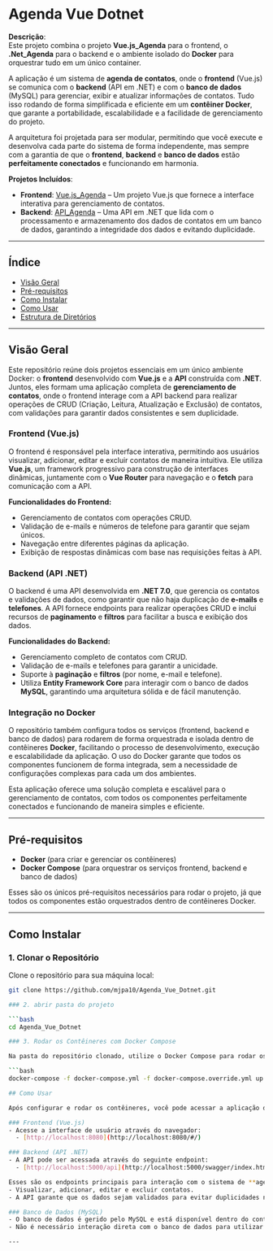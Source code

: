 # Agenda Vue Dotnet

**Descrição**:  
Este projeto combina o projeto **Vue.js_Agenda** para o frontend, o **.Net_Agenda** para o backend e o ambiente isolado do **Docker** para orquestrar tudo em um único container. 

A aplicação é um sistema de **agenda de contatos**, onde o **frontend** (Vue.js) se comunica com o **backend** (API em .NET) e com o **banco de dados** (MySQL) para gerenciar, exibir e atualizar informações de contatos. Tudo isso rodando de forma simplificada e eficiente em um **contêiner Docker**, que garante a portabilidade, escalabilidade e a facilidade de gerenciamento do projeto.

A arquitetura foi projetada para ser modular, permitindo que você execute e desenvolva cada parte do sistema de forma independente, mas sempre com a garantia de que o **frontend**, **backend** e **banco de dados** estão **perfeitamente conectados** e funcionando em harmonia.

**Projetos Incluídos**:
- **Frontend**: [Vue.js_Agenda](https://github.com/mjpa10/Vue.js_Agenda) – Um projeto Vue.js que fornece a interface interativa para gerenciamento de contatos.
- **Backend**: [API_Agenda](https://github.com/mjpa10/.Net_Agenda) – Uma API em .NET que lida com o processamento e armazenamento dos dados de contatos em um banco de dados, garantindo a integridade dos dados e evitando duplicidade.

---

## Índice

- [Visão Geral](#visão-geral)
- [Pré-requisitos](#pré-requisitos)
- [Como Instalar](#como-instalar)
- [Como Usar](#como-usar)
- [Estrutura de Diretórios](#estrutura-de-diretórios)

---

## Visão Geral

Este repositório reúne dois projetos essenciais em um único ambiente Docker: o **frontend** desenvolvido com **Vue.js** e a **API** construída com **.NET**. Juntos, eles formam uma aplicação completa de **gerenciamento de contatos**, onde o frontend interage com a API backend para realizar operações de CRUD (Criação, Leitura, Atualização e Exclusão) de contatos, com validações para garantir dados consistentes e sem duplicidade.

### Frontend (Vue.js)
O frontend é responsável pela interface interativa, permitindo aos usuários visualizar, adicionar, editar e excluir contatos de maneira intuitiva. Ele utiliza **Vue.js**, um framework progressivo para construção de interfaces dinâmicas, juntamente com o **Vue Router** para navegação e o **fetch** para comunicação com a API.

**Funcionalidades do Frontend:**
- Gerenciamento de contatos com operações CRUD.
- Validação de e-mails e números de telefone para garantir que sejam únicos.
- Navegação entre diferentes páginas da aplicação.
- Exibição de respostas dinâmicas com base nas requisições feitas à API.

### Backend (API .NET)
O backend é uma API desenvolvida em **.NET 7.0**, que gerencia os contatos e validações de dados, como garantir que não haja duplicação de **e-mails** e **telefones**. A API fornece endpoints para realizar operações CRUD e inclui recursos de **paginamento** e **filtros** para facilitar a busca e exibição dos dados.

**Funcionalidades do Backend:**
- Gerenciamento completo de contatos com CRUD.
- Validação de e-mails e telefones para garantir a unicidade.
- Suporte à **paginação** e **filtros** (por nome, e-mail e telefone).
- Utiliza **Entity Framework Core** para interagir com o banco de dados **MySQL**, garantindo uma arquitetura sólida e de fácil manutenção.

### Integração no Docker
O repositório também configura todos os serviços (frontend, backend e banco de dados) para rodarem de forma orquestrada e isolada dentro de contêineres **Docker**, facilitando o processo de desenvolvimento, execução e escalabilidade da aplicação. O uso do Docker garante que todos os componentes funcionem de forma integrada, sem a necessidade de configurações complexas para cada um dos ambientes.

Esta aplicação oferece uma solução completa e escalável para o gerenciamento de contatos, com todos os componentes perfeitamente conectados e funcionando de maneira simples e eficiente.

---

## Pré-requisitos

- **Docker** (para criar e gerenciar os contêineres)
- **Docker Compose** (para orquestrar os serviços frontend, backend e banco de dados)

Esses são os únicos pré-requisitos necessários para rodar o projeto, já que todos os componentes estão orquestrados dentro de contêineres Docker.

---

## Como Instalar

### 1. Clonar o Repositório
Clone o repositório para sua máquina local:

```bash
git clone https://github.com/mjpa10/Agenda_Vue_Dotnet.git

### 2. abrir pasta do projeto

```bash
cd Agenda_Vue_Dotnet

### 3. Rodar os Contêineres com Docker Compose

Na pasta do repositório clonado, utilize o Docker Compose para rodar os serviços de backend e frontend:

```bash
docker-compose -f docker-compose.yml -f docker-compose.override.yml up -d

## Como Usar

Após configurar e rodar os contêineres, você pode acessar a aplicação da seguinte forma:

### Frontend (Vue.js)
- Acesse a interface de usuário através do navegador:
  - [http://localhost:8080](http://localhost:8080/#/)

### Backend (API .NET)
- A API pode ser acessada através do seguinte endpoint:
  - [http://localhost:5000/api](http://localhost:5000/swagger/index.html)

Esses são os endpoints principais para interação com o sistema de **agenda de contatos**. A partir da interface, você pode:
- Visualizar, adicionar, editar e excluir contatos.
- A API garante que os dados sejam validados para evitar duplicidades no banco (e-mails e telefones).

### Banco de Dados (MySQL)
- O banco de dados é gerido pelo MySQL e está disponível dentro do contêiner, com a configuração fornecida no `docker-compose.yml`.
- Não é necessário interação direta com o banco de dados para utilizar a aplicação, mas ele está disponível para consulta ou manutenção, caso necessário.

---

